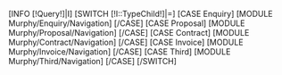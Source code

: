 [INFO [!Query!]|I]
[SWITCH [!I::TypeChild!]|=]
	[CASE Enquiry]
		[MODULE Murphy/Enquiry/Navigation]
	[/CASE]
	[CASE Proposal]
		[MODULE Murphy/Proposal/Navigation]
	[/CASE]
	[CASE Contract]
		[MODULE Murphy/Contract/Navigation]
	[/CASE]
	[CASE Invoice]
		[MODULE Murphy/Invoice/Navigation]
	[/CASE]
	[CASE Third]
		[MODULE Murphy/Third/Navigation]
	[/CASE]
[/SWITCH]
